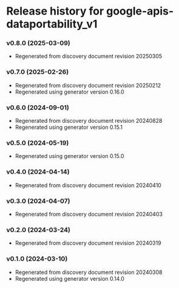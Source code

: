 # Release history for google-apis-dataportability_v1

### v0.8.0 (2025-03-09)

* Regenerated from discovery document revision 20250305

### v0.7.0 (2025-02-26)

* Regenerated from discovery document revision 20250212
* Regenerated using generator version 0.16.0

### v0.6.0 (2024-09-01)

* Regenerated from discovery document revision 20240828
* Regenerated using generator version 0.15.1

### v0.5.0 (2024-05-19)

* Regenerated using generator version 0.15.0

### v0.4.0 (2024-04-14)

* Regenerated from discovery document revision 20240410

### v0.3.0 (2024-04-07)

* Regenerated from discovery document revision 20240403

### v0.2.0 (2024-03-24)

* Regenerated from discovery document revision 20240319

### v0.1.0 (2024-03-10)

* Regenerated from discovery document revision 20240308
* Regenerated using generator version 0.14.0

